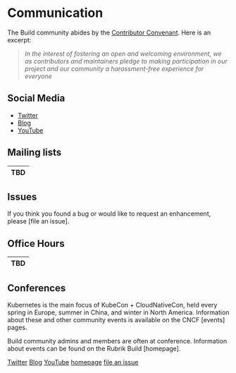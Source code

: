 # Communication

The Build community abides by the [Contributor Convenant](https://github.com/rubrikinc/welcome-to-rubrik-build/blob/master/Code-of-Conduct.md).  Here is an excerpt:

> _In the interest of fostering an open and welcoming environment, we as contributors and maintainers pledge to making participation in our project and our community a harassment-free experience for everyone_

## Social Media

* [Twitter]()
* [Blog]()
* [YouTube]()

## Mailing lists

|TBD|
|-|

## Issues

If you think you found a bug or would like to request an enhancement, please [file an issue].

## Office Hours

|TBD|
|-|

## Conferences

Kubernetes is the main focus of KubeCon + CloudNativeCon, held every spring in Europe, summer in China, and winter in North America. Information about these and other community events is available on the CNCF [events] pages.

Build community admins and members are often at conference. Information about events can be found on the Rubrik Build [homepage].

[Twitter](https://twitter.com/RoxieAtRubrik)
[Blog](https://www.rubrik.com/blog/tag/build/)
[YouTube]()
[homepage](https://build.rubrik.com)
[file an issue]()
